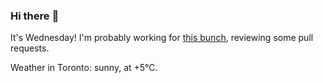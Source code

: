 ### Hi there :wave:

It's Wednesday! I'm probably working for [this bunch](https://github.com/kohofinancial), reviewing some pull requests.

Weather in Toronto: sunny, at +5°C.
